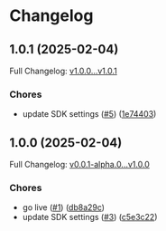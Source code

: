 # Changelog

## 1.0.1 (2025-02-04)

Full Changelog: [v1.0.0...v1.0.1](https://github.com/BrainbaseHQ/brainbase-python-sdk/compare/v1.0.0...v1.0.1)

### Chores

* update SDK settings ([#5](https://github.com/BrainbaseHQ/brainbase-python-sdk/issues/5)) ([1e74403](https://github.com/BrainbaseHQ/brainbase-python-sdk/commit/1e744032bc5800bb1b4f97a703cfdd1a7a7dd922))

## 1.0.0 (2025-02-04)

Full Changelog: [v0.0.1-alpha.0...v1.0.0](https://github.com/BrainbaseHQ/brainbase-python-sdk/compare/v0.0.1-alpha.0...v1.0.0)

### Chores

* go live ([#1](https://github.com/BrainbaseHQ/brainbase-python-sdk/issues/1)) ([db8a29c](https://github.com/BrainbaseHQ/brainbase-python-sdk/commit/db8a29c23e871872bcfc26b15bc7e4b27b0b08b3))
* update SDK settings ([#3](https://github.com/BrainbaseHQ/brainbase-python-sdk/issues/3)) ([c5e3c22](https://github.com/BrainbaseHQ/brainbase-python-sdk/commit/c5e3c223ba6a7df56e290877e55c31e81c1d4b52))
